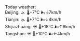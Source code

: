 Today weather:  
Beijing: 🌫  🌡️+7°C 🌬️↓7km/h  
Tianjin: 🌫  🌡️+7°C 🌬️↓4km/h  
Shijiazhuang: ☀️   🌡️+18°C 🌬️↑9km/h  
Tangshan: ☀️   🌡️+10°C 🌬️←4km/h  
